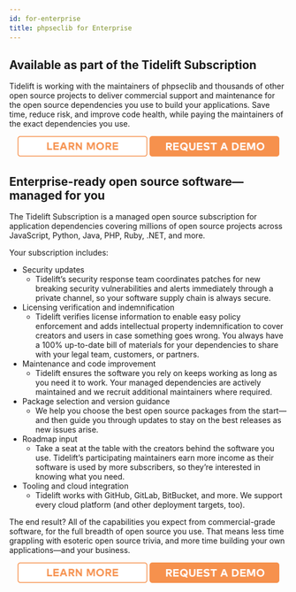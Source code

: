 ```yaml
---
id: for-enterprise
title: phpseclib for Enterprise
---
```


## Available as part of the Tidelift Subscription

Tidelift is working with the maintainers of phpseclib and thousands of other open source projects to deliver commercial support and maintenance for the open source dependencies you use to build your applications. Save time, reduce risk, and improve code health, while paying the maintainers of the exact dependencies you use.

<p style="text-align: center; margin: 0 auto">
  <a href="https://tidelift.com/subscription/pkg/packagist-phpseclib-phpseclib?utm_source=packagist-phpseclib-phpseclib&amp;utm_medium=referral&amp;utm_campaign=readme"><img src="/img/orange-learnmore.png" alt="Learn More" style="with: 235px; height: 37px; display: inline"></a> 
  <a href="https://tidelift.com/subscription/request-a-demo?utm_source=packagist-phpseclib-phpseclib&amp;utm_medium=referral&amp;utm_campaign=readme"><img src="/img/request-a-demo.png" alt="Request a Demo" style="with: 235px; height: 37px; display: inline"></a>
</p>

## Enterprise-ready open source software—managed for you

The Tidelift Subscription is a managed open source subscription for application dependencies covering millions of open source projects across JavaScript, Python, Java, PHP, Ruby, .NET, and more.

Your subscription includes:

- Security updates
  - Tidelift’s security response team coordinates patches for new breaking security vulnerabilities and alerts immediately through a private channel, so your software supply chain is always secure.
- Licensing verification and indemnification
  - Tidelift verifies license information to enable easy policy enforcement and adds intellectual property indemnification to cover creators and users in case something goes wrong. You always have a 100% up-to-date bill of materials for your dependencies to share with your legal team, customers, or partners.
- Maintenance and code improvement
  - Tidelift ensures the software you rely on keeps working as long as you need it to work. Your managed dependencies are actively maintained and we recruit additional maintainers where required.
- Package selection and version guidance
  - We help you choose the best open source packages from the start—and then guide you through updates to stay on the best releases as new issues arise.
- Roadmap input
  - Take a seat at the table with the creators behind the software you use. Tidelift’s participating maintainers earn more income as their software is used by more subscribers, so they’re interested in knowing what you need.
- Tooling and cloud integration
  - Tidelift works with GitHub, GitLab, BitBucket, and more. We support every cloud platform (and other deployment targets, too).

The end result? All of the capabilities you expect from commercial-grade software, for the full breadth of open source you use. That means less time grappling with esoteric open source trivia, and more time building your own applications—and your business.

<p style="text-align: center; margin: 0 auto">
  <a href="https://tidelift.com/subscription/pkg/packagist-phpseclib-phpseclib?utm_source=packagist-phpseclib-phpseclib&amp;utm_medium=referral&amp;utm_campaign=readme"><img src="/img/orange-learnmore.png" alt="Learn More" style="with: 235px; height: 37px; display: inline"></a> 
  <a href="https://tidelift.com/subscription/request-a-demo?utm_source=packagist-phpseclib-phpseclib&amp;utm_medium=referral&amp;utm_campaign=readme"><img src="/img/request-a-demo.png" alt="Request a Demo" style="with: 235px; height: 37px; display: inline"></a>
</p>

